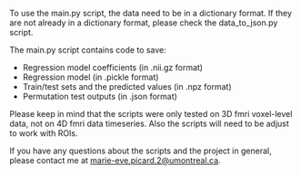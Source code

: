 To use the main.py script, the data need to be in a dictionary format. If they are not already in a dictionary format, please check the data_to_json.py script.

The main.py script contains code to save:
* Regression model coefficients (in .nii.gz format)
* Regression model (in .pickle format)
* Train/test sets and the predicted values (in .npz format)
* Permutation test outputs (in .json format)

Please keep in mind that the scripts were only tested on 3D fmri voxel-level data, not on 4D fmri data timeseries. Also the scripts will need to be adjust to work with ROIs.

If you have any questions about the scripts and the project in general, please contact me at marie-eve.picard.2@umontreal.ca. 
